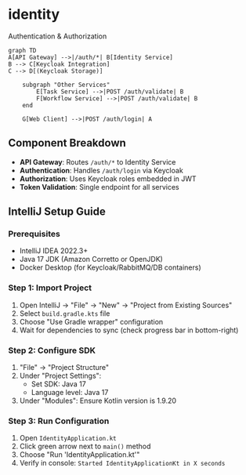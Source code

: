 # identity
Authentication &amp; Authorization

```mermaid
graph TD
A[API Gateway] -->|/auth/*| B[Identity Service]
B --> C[Keycloak Integration]
C --> D[(Keycloak Storage)]

    subgraph "Other Services"
        E[Task Service] -->|POST /auth/validate| B
        F[Workflow Service] -->|POST /auth/validate| B
    end
    
    G[Web Client] -->|POST /auth/login| A
```
## Component Breakdown
- **API Gateway**: Routes `/auth/*` to Identity Service
- **Authentication**: Handles `/auth/login` via Keycloak
- **Authorization**: Uses Keycloak roles embedded in JWT
- **Token Validation**: Single endpoint for all services

## IntelliJ Setup Guide

### Prerequisites
- IntelliJ IDEA 2022.3+
- Java 17 JDK (Amazon Corretto or OpenJDK)
- Docker Desktop (for Keycloak/RabbitMQ/DB containers)

### Step 1: Import Project
1. Open IntelliJ → "File" → "New" → "Project from Existing Sources"
2. Select `build.gradle.kts` file
3. Choose "Use Gradle wrapper" configuration
4. Wait for dependencies to sync (check progress bar in bottom-right)

### Step 2: Configure SDK
1. "File" → "Project Structure"
2. Under "Project Settings":
    - Set SDK: Java 17
    - Language level: Java 17
3. Under "Modules": Ensure Kotlin version is 1.9.20

### Step 3: Run Configuration
1. Open `IdentityApplication.kt`
2. Click green arrow next to `main()` method
3. Choose "Run 'IdentityApplication.kt'"
4. Verify in console: `Started IdentityApplicationKt in X seconds`
